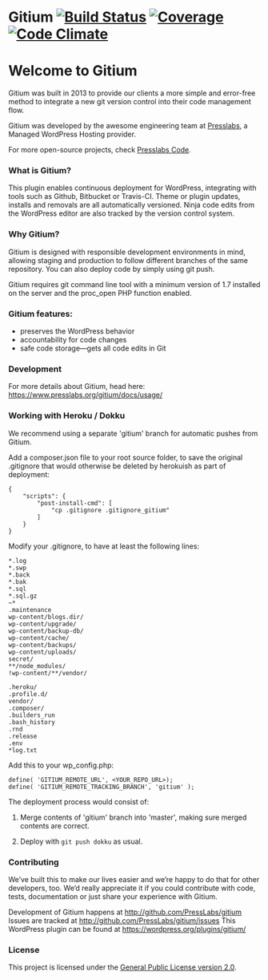 Gitium [![Build Status](https://travis-ci.org/PressLabs/gitium.svg)](https://travis-ci.org/PressLabs/gitium) [![Coverage](https://codeclimate.com/github/PressLabs/gitium/coverage.png)](https://codeclimate.com/github/PressLabs/gitium) [![Code Climate](https://codeclimate.com/github/PressLabs/gitium.png)](https://codeclimate.com/github/PressLabs/gitium)
======

# Welcome to Gitium

Gitium was built in 2013 to provide our clients a more simple and error-free method to integrate a new git version control into their code management flow.

Gitium was developed by the awesome engineering team at [Presslabs](https://www.presslabs.com/), a Managed WordPress Hosting provider.

For more open-source projects, check [Presslabs Code](https://www.presslabs.org/). 

### What is Gitium?

This plugin enables continuous deployment for WordPress, integrating with tools such as Github, Bitbucket or Travis-CI. Theme or plugin updates, installs and removals are all automatically versioned. Ninja code edits from the WordPress editor are also tracked by the version control system.

### Why Gitium?

Gitium is designed with responsible development environments in mind, allowing staging and production to follow different branches of the same repository. You can also deploy code by simply using git push.

Gitium requires git command line tool with a minimum version of 1.7 installed on the server and the proc_open PHP function enabled.

### Gitium features:

- preserves the WordPress behavior
- accountability for code changes
- safe code storage—gets all code edits in Git

### Development

For more details about Gitium, head here: https://www.presslabs.org/gitium/docs/usage/

### Working with Heroku / Dokku

We recommend using a separate 'gitium' branch for automatic pushes from Gitium.

Add a composer.json file to your root source folder, to save the original .gitignore that would otherwise be deleted by herokuish as
part of deployment:
```
{
    "scripts": {
        "post-install-cmd": [
            "cp .gitignore .gitignore_gitium"
        ]
    }
}
```

Modify your .gitignore, to have at least the following lines:
```
*.log
*.swp
*.back
*.bak
*.sql
*.sql.gz
~*
.maintenance
wp-content/blogs.dir/
wp-content/upgrade/
wp-content/backup-db/
wp-content/cache/
wp-content/backups/
wp-content/uploads/
secret/
**/node_modules/
!wp-content/**/vendor/

.heroku/
.profile.d/
vendor/
.composer/
.builders_run
.bash_history
.rnd
.release
.env
*log.txt
```

Add this to your wp_config.php:
```
define( 'GITIUM_REMOTE_URL', <YOUR_REPO_URL>);
define( 'GITIUM_REMOTE_TRACKING_BRANCH', 'gitium' );
```

The deployment process would consist of:

1) Merge contents of 'gitium' branch into 'master', making sure merged contents are correct.

2) Deploy with ```git push dokku``` as usual.


### Contributing

We’ve built this to make our lives easier and we’re happy to do that for other developers, too. We’d really appreciate it if you could contribute with code, tests, documentation or just share your experience with Gitium.

Development of Gitium happens at http://github.com/PressLabs/gitium 
Issues are tracked at http://github.com/PressLabs/gitium/issues 
This WordPress plugin can be found at https://wordpress.org/plugins/gitium/

### License

This project is licensed under the [General Public License version 2.0](http://www.gnu.org/licenses/gpl-2.0.html).

